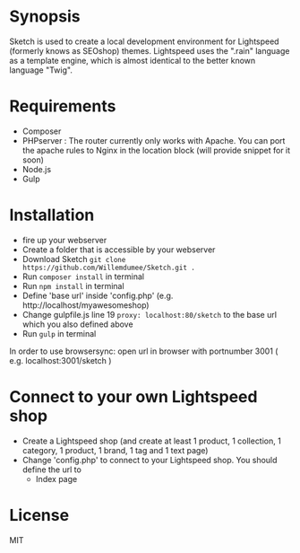 Synopsis
==========

Sketch is used to create a local development environment for Lightspeed (formerly knows as SEOshop) themes. 
Lightspeed uses the ".rain" language as a template engine, which is almost identical to the better known language "Twig". 

Requirements
==========

- Composer
- PHPserver  : The router currently only works with Apache. You can port the apache rules to Nginx in the location block (will provide snippet for it soon)
- Node.js
- Gulp

Installation
==========

- fire up your webserver
- Create a folder that is accessible by your webserver
- Download Sketch `git clone https://github.com/Willemdumee/Sketch.git .` 
- Run `composer install` in terminal
- Run `npm install` in terminal
- Define 'base url' inside 'config.php' (e.g. http://localhost/myawesomeshop)
- Change gulpfile.js line 19 `proxy: localhost:80/sketch` to the base url which you also defined above
- Run `gulp` in terminal

In order to use browsersync: open url in browser with portnumber 3001 ( e.g. localhost:3001/sketch )


Connect to your own Lightspeed shop
==========

- Create a Lightspeed shop (and create at least 1 product, 1 collection, 1 category, 1 product, 1 brand, 1 tag and 1 text page)
- Change 'config.php' to connect to your Lightspeed shop. You should define the url to
  * Index page

License
==========

MIT




